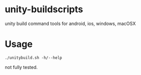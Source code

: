 # unity-buildscripts
unity build command tools for android, ios, windows, macOSX

# Usage
```
./unitybuild.sh -h/--help
```

not fully tested.